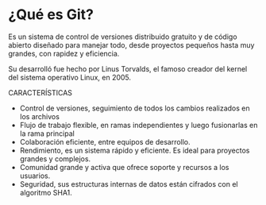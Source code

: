 # ¿Qué es Git?

Es un sistema de control de versiones distribuido gratuito y de código abierto diseñado para manejar todo, desde proyectos pequeños hasta muy grandes, con rapidez y eficiencia.

Su desarrolló fue hecho por Linus Torvalds, el famoso creador del kernel del sistema operativo Linux, en 2005.

CARACTERÍSTICAS

- Control de versiones, seguimiento de todos los cambios realizados en los archivos
- Flujo de trabajo flexible, en ramas independientes y luego fusionarlas en la rama principal
- Colaboración eficiente, entre equipos de desarrollo.
- Rendimiento, es un sistema rápido y eficiente. Es ideal para proyectos grandes y complejos.
- Comunidad grande y activa que ofrece soporte y recursos a los usuarios.
- Seguridad, sus estructuras internas de datos están cifrados con el algoritmo SHA1.



